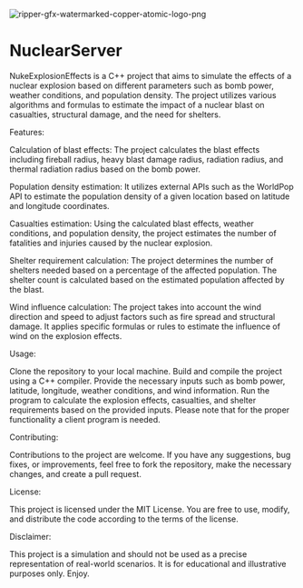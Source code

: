 ![ripper-gfx-watermarked-copper-atomic-logo-png](https://github.com/ArikAckerman/NuclearServer/assets/72645415/130bce0e-c0a8-4166-8596-54bf6719cd32)

# NuclearServer
NukeExplosionEffects is a C++ project that aims to simulate the effects of a nuclear explosion based on different parameters such as bomb power, weather conditions, and population density. The project utilizes various algorithms and formulas to estimate the impact of a nuclear blast on casualties, structural damage, and the need for shelters.

Features:

Calculation of blast effects: The project calculates the blast effects including fireball radius, heavy blast damage radius, radiation radius, and thermal radiation radius based on the bomb power.

Population density estimation: It utilizes external APIs such as the WorldPop API to estimate the population density of a given location based on latitude and longitude coordinates.

Casualties estimation: Using the calculated blast effects, weather conditions, and population density, the project estimates the number of fatalities and injuries caused by the nuclear explosion.

Shelter requirement calculation: The project determines the number of shelters needed based on a percentage of the affected population. The shelter count is calculated based on the estimated population affected by the blast.

Wind influence calculation: The project takes into account the wind direction and speed to adjust factors such as fire spread and structural damage. It applies specific formulas or rules to estimate the influence of wind on the explosion effects.

Usage:

Clone the repository to your local machine.
Build and compile the project using a C++ compiler.
Provide the necessary inputs such as bomb power, latitude, longitude, weather conditions, and wind information.
Run the program to calculate the explosion effects, casualties, and shelter requirements based on the provided inputs.
Please note that for the proper functionality a client program is needed.

Contributing:

Contributions to the project are welcome. If you have any suggestions, bug fixes, or improvements, feel free to fork the repository, make the necessary changes, and create a pull request.

License:

This project is licensed under the MIT License. You are free to use, modify, and distribute the code according to the terms of the license.

Disclaimer:

This project is a simulation and should not be used as a precise representation of real-world scenarios. It is for educational and illustrative purposes only. Enjoy.
